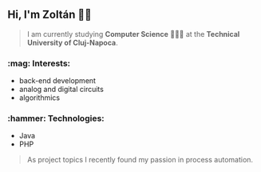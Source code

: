 ## Hi, I'm Zoltán 👋🏻 
> I am currently studying **Computer Science** 👨🏻‍💻 at the **Technical University of Cluj-Napoca**.

<h3> :mag: Interests: </h3>

 - back-end development
 - analog and digital circuits
 - algorithmics

<h3> :hammer: Technologies: </h3>

 - Java
 - PHP

> As project topics I recently found my passion in process automation.
